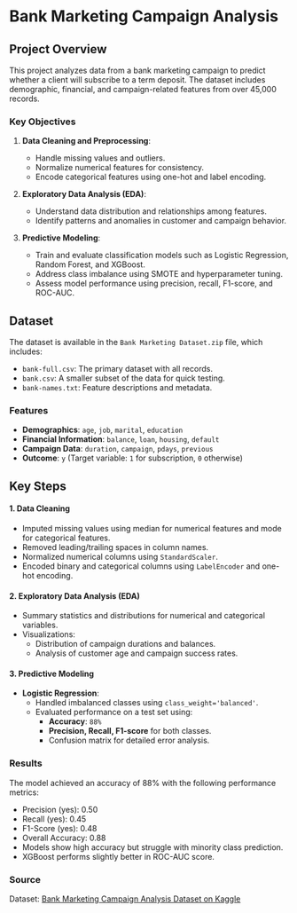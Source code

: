 # Bank Marketing Campaign Analysis

## Project Overview

This project analyzes data from a bank marketing campaign to predict whether a client will subscribe to a term deposit. The dataset includes demographic, financial, and campaign-related features from over 45,000 records.

### Key Objectives

1. **Data Cleaning and Preprocessing**:
   - Handle missing values and outliers.
   - Normalize numerical features for consistency.
   - Encode categorical features using one-hot and label encoding.

2. **Exploratory Data Analysis (EDA)**:
   - Understand data distribution and relationships among features.
   - Identify patterns and anomalies in customer and campaign behavior.

3. **Predictive Modeling**:
   - Train and evaluate classification models such as Logistic Regression, Random Forest, and XGBoost.
   - Address class imbalance using SMOTE and hyperparameter tuning.
   - Assess model performance using precision, recall, F1-score, and ROC-AUC.

## Dataset

The dataset is available in the `Bank Marketing Dataset.zip` file, which includes:
- `bank-full.csv`: The primary dataset with all records.
- `bank.csv`: A smaller subset of the data for quick testing.
- `bank-names.txt`: Feature descriptions and metadata.

### Features

- **Demographics**: `age`, `job`, `marital`, `education`
- **Financial Information**: `balance`, `loan`, `housing`, `default`
- **Campaign Data**: `duration`, `campaign`, `pdays`, `previous`
- **Outcome**: `y` (Target variable: `1` for subscription, `0` otherwise)

## Key Steps

#### 1. Data Cleaning
- Imputed missing values using median for numerical features and mode for categorical features.
- Removed leading/trailing spaces in column names.
- Normalized numerical columns using `StandardScaler`.
- Encoded binary and categorical columns using `LabelEncoder` and one-hot encoding.

#### 2. Exploratory Data Analysis (EDA)
- Summary statistics and distributions for numerical and categorical variables.
- Visualizations:
  - Distribution of campaign durations and balances.
  - Analysis of customer age and campaign success rates.

#### 3. Predictive Modeling
- **Logistic Regression**:
  - Handled imbalanced classes using `class_weight='balanced'`.
  - Evaluated performance on a test set using:
    - **Accuracy**: `88%`
    - **Precision, Recall, F1-score** for both classes.
    - Confusion matrix for detailed error analysis.

### Results

The model achieved an accuracy of 88% with the following performance metrics:

- Precision (yes): 0.50
- Recall (yes): 0.45
- F1-Score (yes): 0.48
- Overall Accuracy: 0.88
- Models show high accuracy but struggle with minority class prediction.
- XGBoost performs slightly better in ROC-AUC score.
  
### Source

Dataset: [Bank Marketing Campaign Analysis Dataset on Kaggle](https://www.kaggle.com/datasets/hariharanpavan/bank-marketing-dataset-analysis-classification)
